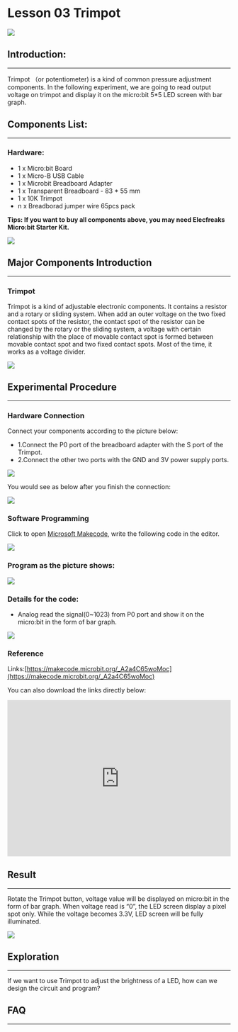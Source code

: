 # Lesson 03 Trimpot 

 ![](./images/eN8vvty.jpg)

## Introduction:
---
Trimpot （or potentiometer) is a kind of common pressure adjustment components. In the following experiment, we are going to read output voltage on trimpot and display it on the  micro:bit 5*5 LED screen with bar graph.

## Components List:
---
### Hardware:

- 1 x Micro:bit Board
- 1 x Micro-B USB Cable
- 1 x Microbit Breadboard Adapter
- 1 x Transparent Breadboard - 83 * 55 mm
- 1 x 10K Trimpot
- n x Breadborad jumper wire 65pcs pack

****Tips: If you want to buy all components above, you may need Elecfreaks Micro:bit Starter Kit.****

![](./images/W4tseua.jpg)

## Major Components Introduction
---
### Trimpot

Trimpot is a kind of adjustable electronic components. It contains a resistor and a rotary or sliding system. When add an outer voltage on the two fixed contact spots of the resistor,  the contact spot of the resistor can be changed by the rotary or the sliding system,  a voltage with certain relationship with the place of movable contact spot is formed between movable contact spot and two fixed contact spots. Most of the time, it works as a voltage divider. 

![](./images/uhr2hkg.jpg)

## Experimental Procedure
---
### Hardware Connection
Connect your components according to the picture below: 

- 1.Connect the P0 port of the breadboard adapter with the S port of the Trimpot.
- 2.Connect the other two ports with the GND and 3V power supply ports.

![](./images/ONL9HWv.jpg)

You would see as  below after you finish the connection: 

![](./images/dFGjHMH.jpg)

### Software Programming

Click to open [Microsoft Makecode](https://makecode.microbit.org/), write the following code in the editor.

![](./images/JHZUvh2.png)

### Program as the picture shows:

![](./images/PinA4U7.png)

### Details for the code:
- Analog read the signal(0~1023) from P0 port and show it on the micro:bit in the form of bar graph.

![](./images/PinA4U7.png)

### Reference
Links:[https://makecode.microbit.org/_A2a4C65woMoc](https://makecode.microbit.org/_A2a4C65woMoc)

You can also download the links directly below:

<div style="position:relative;height:0;padding-bottom:70%;overflow:hidden;"><iframe style="position:absolute;top:0;left:0;width:100%;height:100%;" src="https://makecode.microbit.org/#pub:_A2a4C65woMoc" frameborder="0" sandbox="allow-popups allow-forms allow-scripts allow-same-origin"></iframe></div>  

## Result
---
Rotate the Trimpot button, voltage value will be displayed on micro:bit in the form of bar graph. When voltage read is “0”, the LED screen display a pixel spot only. While the voltage becomes 3.3V, LED screen will be fully illuminated. 

![](./images/D5VDTS5.gif)


## Exploration
---
If we want to use Trimpot to adjust the brightness of a LED, how can we design the circuit and program? 

## FAQ
---



